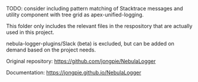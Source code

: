 TODO: consider including pattern matching of Stacktrace messages and utility component with tree grid as apex-unified-logging.

This folder only includes the relevant files in the respository that are actually used in this project.

nebula-logger-plugins/Slack (beta) is excluded, but can be added on demand based on the project needs.

Original repository: https://github.com/jongpie/NebulaLogger

Documentation: https://jongpie.github.io/NebulaLogger

